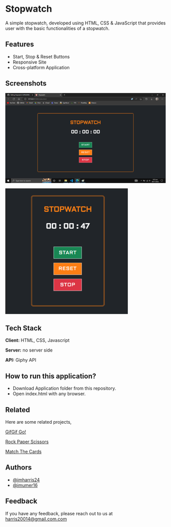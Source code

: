 
# Stopwatch

A simple stopwatch, developed using HTML, CSS & JavaScript that provides user with the basic functionalities of a stopwatch.



## Features

- Start, Stop & Reset Buttons
- Responsive Site
- Cross-platform Application


## Screenshots

![App Screenshot](https://raw.githubusercontent.com/imharris24/Stopwatch-JS/main/Screenshot/SCR01.png?token=GHSAT0AAAAAABZQSA2C5SXNETHS7VAJ2O2CY3J5O6A)

![App Screenshot](https://raw.githubusercontent.com/imharris24/Stopwatch-JS/main/Screenshot/SCR02.png?token=GHSAT0AAAAAABZQSA2DTAZJ6GSS4HT3MI6CY3J5PAA)


## Tech Stack

**Client:** HTML, CSS, Javascript

**Server:** no server side

**API:** Giphy API


## How to run this application?

- Download Application folder from this repository.
- Open index.html with any browser.



## Related

Here are some related projects,

[GifGif Go!](https://github.com/imharris24/GifGifGo-JS)

[Rock Paper Scissors](https://github.com/imharris24/RockPaperScissors-JS)

[Match The Cards](https://github.com/imharris24/MatchTheCards-JS)


## Authors

- [@imharris24](https://www.github.com/imharris24)
- [@imumer16](https://www.github.com/umer16)

## Feedback

If you have any feedback, please reach out to us at harris20014@gmail.com.com
